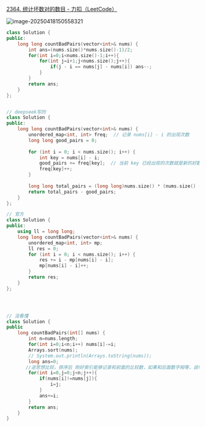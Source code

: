 [2364. 统计坏数对的数目 - 力扣（LeetCode）](https://leetcode.cn/problems/count-number-of-bad-pairs/solutions/3638890/tong-ji-pi-shu-dui-de-shu-mu-by-leetcode-04ya/?envType=daily-question&envId=2025-04-18)

![image-20250418150558321](E:\076lxl\work\note4c\leetcode\assets\image-20250418150558321.png)

```cpp
class Solution {
public:
    long long countBadPairs(vector<int>& nums) {
        int ans=(nums.size()*nums.size()-1)/2;
        for(int i=0;i<nums.size()-1;i++){
            for(int j=i+1;j<nums.size();j++){
                if(j - i == nums[j] - nums[i]) ans--;
            }
        }
        return ans;
    }
};


// deepseek写的
class Solution {  
public:  
    long long countBadPairs(vector<int>& nums) {  
        unordered_map<int, int> freq;  // 记录 nums[i] - i 的出现次数  
        long long good_pairs = 0;  
        
        for (int i = 0; i < nums.size(); i++) {  
            int key = nums[i] - i;  
            good_pairs += freq[key];  // 当前 key 已经出现的次数就是新的好数对数量  
            freq[key]++;  
        }  
        
        long long total_pairs = (long long)nums.size() * (nums.size() - 1) / 2;  
        return total_pairs - good_pairs;  
    }  
};  

// 官方
class Solution {
public:
    using ll = long long;
    long long countBadPairs(vector<int>& nums) {
        unordered_map<int, int> mp;
        ll res = 0;
        for (int i = 0; i < nums.size(); i++) {
            res += i - mp[nums[i] - i];
            mp[nums[i] - i]++;
        }
        return res;
    }
};




// 没看懂
class Solution {
public 
    long countBadPairs(int[] nums) {
        int n=nums.length;
        for(int i=0;i<n;i++) nums[i]-=i;
        Arrays.sort(nums);
        // System.out.println(Arrays.toString(nums));
        long ans=0;
       //逆思想比较，排序后 刚好索引能够记录和前面的比较数，如果和后面数字相等，说明后面数字和前面结果一致
        for(int i=0,j=0;j<n;j++){
            if(nums[i]!=nums[j]){
                i=j;
            }
            ans+=i;
    	}
		return ans;
	}
}
```

